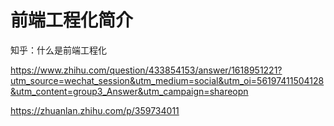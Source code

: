 # 前端工程化简介



知乎：什么是前端工程化

https://www.zhihu.com/question/433854153/answer/1618951221?utm_source=wechat_session&utm_medium=social&utm_oi=56197411504128&utm_content=group3_Answer&utm_campaign=shareopn



https://zhuanlan.zhihu.com/p/359734011